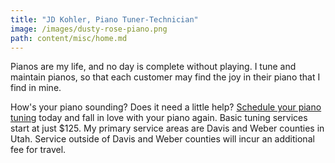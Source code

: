 ```yaml
---
title: "JD Kohler, Piano Tuner-Technician"
image: /images/dusty-rose-piano.png
path: content/misc/home.md
---
```

Pianos are my life, and no day is complete without playing. I tune and maintain pianos, so that each customer may find the joy in their piano that I find in mine.

How's your piano sounding? Does it need a little help? [Schedule your piano tuning](/schedule) today and fall in love with your piano again. Basic tuning services start at just $125. My primary service areas are Davis and Weber counties in Utah. Service outside of Davis and Weber counties will incur an additional fee for travel.